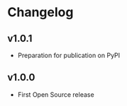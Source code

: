# Changelog


## v1.0.1

* Preparation for publication on PyPI


## v1.0.0

* First Open Source release

